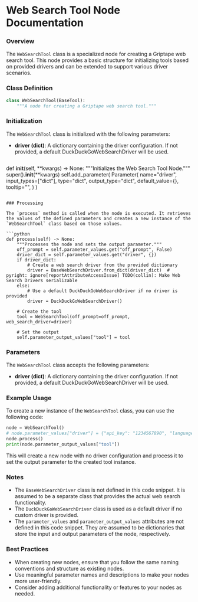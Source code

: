# **Web Search Tool Node Documentation**

### Overview

The `WebSearchTool` class is a specialized node for creating a Griptape web search tool. This node provides a basic structure for initializing tools based on provided drivers and can be extended to support various driver scenarios.

### Class Definition

```python
class WebSearchTool(BaseTool):
    """A node for creating a Griptape web search tool."""
```

### Initialization

The `WebSearchTool` class is initialized with the following parameters:

- **driver (dict)**: A dictionary containing the driver configuration. If not provided, a default DuckDuckGoWebSearchDriver will be used.

  ```python
  ```

def __init__(self, \*\*kwargs) -> None:
"""Initializes the Web Search Tool Node."""
super().__init__(\*\*kwargs)
self.add_parameter(
Parameter(
name="driver",
input_types=["dict"],
type="dict",
output_type="dict",
default_value={},
tooltip="",
)
)

````

### Processing

The `process` method is called when the node is executed. It retrieves the values of the defined parameters and creates a new instance of the `WebSearchTool` class based on those values.

```python
def process(self) -> None:
    """Processes the node and sets the output parameter."""
    off_prompt = self.parameter_values.get("off_prompt", False)
    driver_dict = self.parameter_values.get("driver", {})
    if driver_dict:
        # Create a web search driver from the provided dictionary
        driver = BaseWebSearchDriver.from_dict(driver_dict)  # pyright: ignore[reportAttributeAccessIssue] TODO(collin): Make Web Search Drivers serializable
    else:
        # Use a default DuckDuckGoWebSearchDriver if no driver is provided
        driver = DuckDuckGoWebSearchDriver()

    # Create the tool
    tool = WebSearchTool(off_prompt=off_prompt, web_search_driver=driver)

    # Set the output
    self.parameter_output_values["tool"] = tool
````

### Parameters

The `WebSearchTool` class accepts the following parameters:

- **driver (dict)**: A dictionary containing the driver configuration. If not provided, a default DuckDuckGoWebSearchDriver will be used.

### Example Usage

To create a new instance of the `WebSearchTool` class, you can use the following code:

```python
node = WebSearchTool()
# node.parameter_values["driver"] = {"api_key": "1234567890", "language": "en"}
node.process()
print(node.parameter_output_values["tool"])
```

This will create a new node with no driver configuration and process it to set the output parameter to the created tool instance.

### Notes

- The `BaseWebSearchDriver` class is not defined in this code snippet. It is assumed to be a separate class that provides the actual web search functionality.
- The `DuckDuckGoWebSearchDriver` class is used as a default driver if no custom driver is provided.
- The `parameter_values` and `parameter_output_values` attributes are not defined in this code snippet. They are assumed to be dictionaries that store the input and output parameters of the node, respectively.

### Best Practices

- When creating new nodes, ensure that you follow the same naming conventions and structure as existing nodes.
- Use meaningful parameter names and descriptions to make your nodes more user-friendly.
- Consider adding additional functionality or features to your nodes as needed.

